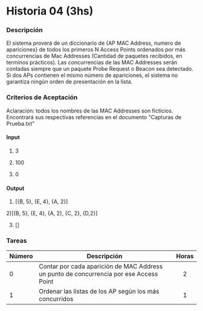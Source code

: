 # Historia 04 (3hs)

### Descripción

El sistema proverá de un diccionario de {AP MAC Address, numero de apariciones} de todos los primeros N Access Points ordenados por más concurrencias de Mac Addresses (Cantidad de paquetes recibidos, en terminos prácticos). Las concurrencias de las MAC Addresses serán contadas siempre que un paquete Probe Request o Beacon sea detectado. Si dos APs contienen el mismo número de apariciones, el sistema no garantiza ningún orden de presentación en la lista.

### Criterios de Aceptación

Aclaración: todos los nombres de las MAC Addresses son ficticios. Encontrará sus respectivas referencias en el documento "Capturas de Prueba.txt"

#### Input 

1) 3

2) 100

3) 0

#### Output

1) [{B, 5}, {E, 4}, {A, 2}]

2)[{B, 5}, {E, 4}, {A, 2}, {C, 2}, {D,2}]

3) []

### Tareas

| Número | Descripción | Horas | 
| ------ | ------ | :------: |
| 0 | Contar por cada aparición de MAC Address un punto de concurrencia por ese Access Point | 2 |
| 1 | Ordenar las listas de los AP según los más concurridos | 1 |

